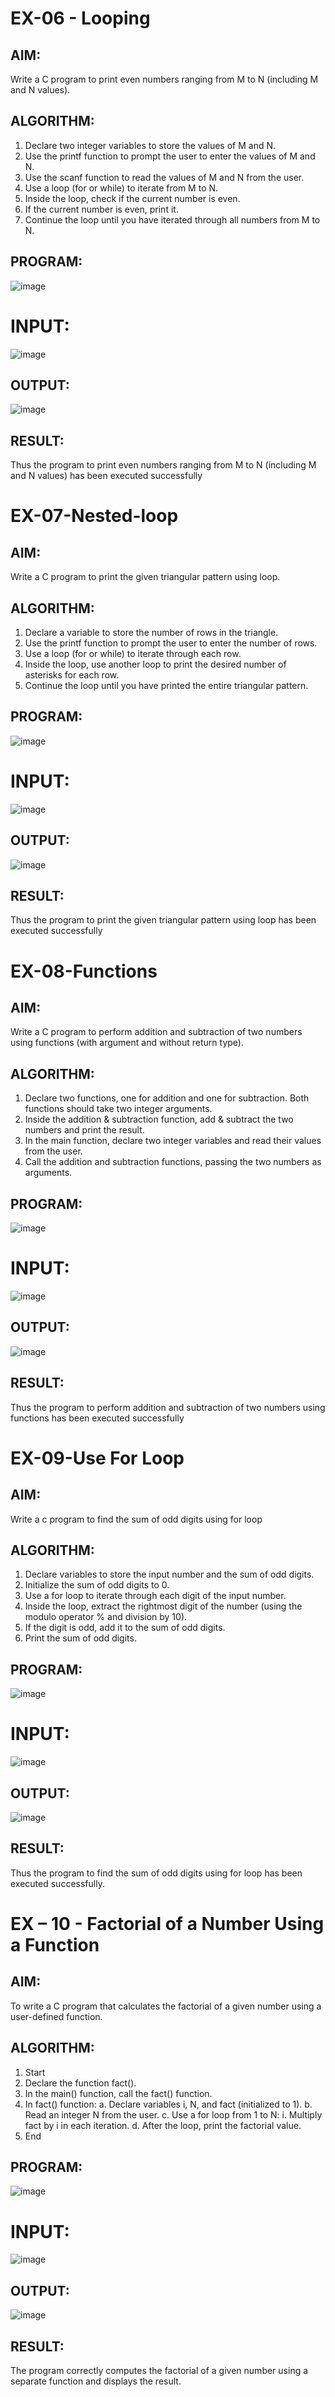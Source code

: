 # EX-06 - Looping
## AIM:
Write a C program to print even numbers ranging from M to N (including M and N values).

## ALGORITHM:
1.	Declare two integer variables to store the values of M and N.
2.	Use the printf function to prompt the user to enter the values of M and N.
3.	Use the scanf function to read the values of M and N from the user.
4.	Use a loop (for or while) to iterate from M to N.
5.	Inside the loop, check if the current number is even.
6.	If the current number is even, print it.
7.	Continue the loop until you have iterated through all numbers from M to N.

## PROGRAM:
![image](https://github.com/user-attachments/assets/d036d432-bcad-4b21-ac7b-016e0906a38b)
# INPUT:
![image](https://github.com/user-attachments/assets/1715d7ea-406f-4fb7-9400-b0a5ab3618e3)


## OUTPUT:
![image](https://github.com/user-attachments/assets/752f82d2-6a74-4ff4-aa49-5d66a6fe1351)











## RESULT:
Thus the program to print even numbers ranging from M to N (including M and N values) has been executed successfully
 
 


# EX-07-Nested-loop

## AIM:

Write a C program to print the given triangular pattern using loop.

## ALGORITHM:

1.	Declare a variable to store the number of rows in the triangle.
2.	Use the printf function to prompt the user to enter the number of rows.
3.	Use a loop (for or while) to iterate through each row.
4.	Inside the loop, use another loop to print the desired number of asterisks for each row.
5.	Continue the loop until you have printed the entire triangular pattern.

## PROGRAM:
![image](https://github.com/user-attachments/assets/95b65ea2-c6c2-41c8-9048-0e31a1ceb22c)

# INPUT:
![image](https://github.com/user-attachments/assets/89a68894-837c-4e94-b673-5e22a0610d23)


## OUTPUT:

![image](https://github.com/user-attachments/assets/18393071-cfe2-4299-bf0f-bb73b8daf89e)




## RESULT:

Thus the program to print the given triangular pattern using loop has been executed successfully
 
 


# EX-08-Functions

## AIM:

Write a C program to perform addition and subtraction of two numbers using functions (with argument and without return type).

## ALGORITHM:

1.	Declare two functions, one for addition and one for subtraction. Both functions should take two integer arguments.
2.	Inside the addition & subtraction function, add & subtract the two numbers and print the result.
3.	In the main function, declare two integer variables and read their values from the user.
4.	Call the addition and subtraction functions, passing the two numbers as arguments.

## PROGRAM:

![image](https://github.com/user-attachments/assets/628bc348-e864-4894-bb22-24ed2ba23b31)

# INPUT:
 ![image](https://github.com/user-attachments/assets/b6ef45c8-0f4e-4778-8797-96d1d9b70a1f)


## OUTPUT:


![image](https://github.com/user-attachments/assets/17e5c28d-4f0c-47b1-a523-1b601b9cd3e1)




## RESULT:

Thus the program to perform addition and subtraction of two numbers using functions has been executed successfully
 
 


# EX-09-Use For Loop

## AIM:

Write a c program to find the sum of odd digits using for loop

## ALGORITHM:

1.	Declare variables to store the input number and the sum of odd digits.
2.	Initialize the sum of odd digits to 0.
3.	Use a for loop to iterate through each digit of the input number.
4.	Inside the loop, extract the rightmost digit of the number (using the modulo operator % and division by 10).
5.	If the digit is odd, add it to the sum of odd digits.
6.	Print the sum of odd digits.

## PROGRAM:
![image](https://github.com/user-attachments/assets/0945730c-410a-4137-bce5-75d5e60b9478)
# INPUT:
![image](https://github.com/user-attachments/assets/751f1a7f-bf5a-4737-aef4-a07e9085d2eb)

## OUTPUT:

![image](https://github.com/user-attachments/assets/6e830c9b-1df6-40ce-ae20-1bc52750f3e6)



## RESULT:

Thus the program to find the sum of odd digits using for loop has been executed successfully.




# EX – 10 - Factorial of a Number Using a Function
## AIM:
To write a C program that calculates the factorial of a given number using a user-defined function.
## ALGORITHM:
1.	Start
2.	Declare the function fact().
3.	In the main() function, call the fact() function.
4.	In fact() function:
a.	Declare variables i, N, and fact (initialized to 1).
b.	Read an integer N from the user.
c.	Use a for loop from 1 to N:
i.	Multiply fact by i in each iteration.
d.	After the loop, print the factorial value.
5.	End

## PROGRAM:

![image](https://github.com/user-attachments/assets/2073ce12-6488-455e-9978-a157b745ed8d)
# INPUT:
![image](https://github.com/user-attachments/assets/bb499914-efca-48bd-aaca-6015d1f74e27)

## OUTPUT:
![image](https://github.com/user-attachments/assets/79653d86-0435-4dc5-8237-ab02449607e5)

## RESULT:
The program correctly computes the factorial of a given number using a separate function and displays the result.
 

